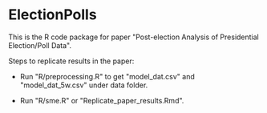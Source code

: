 # ElectionPolls

This is the R code package for paper "Post-election Analysis of Presidential Election/Poll Data".

Steps to replicate results in the paper:

- Run "R/preprocessing.R" to get "model_dat.csv" and "model_dat_5w.csv" under data folder.

- Run "R/sme.R" or "Replicate_paper_results.Rmd".
